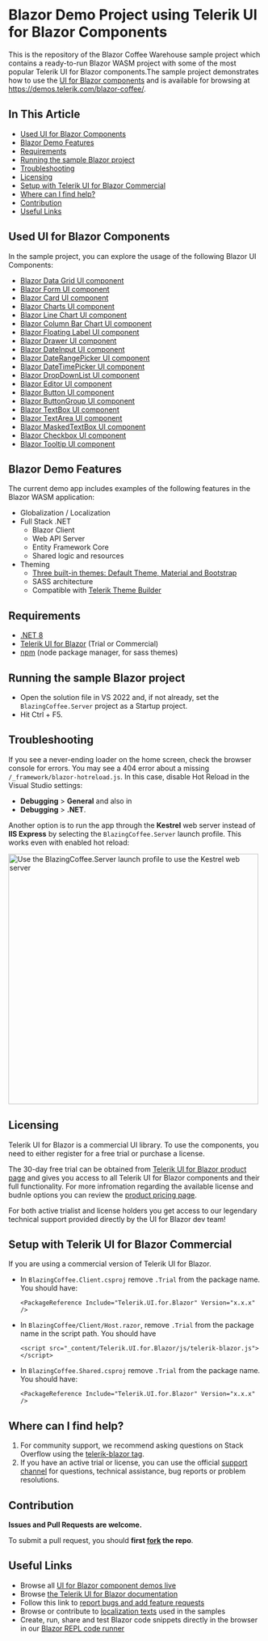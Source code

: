 # Blazor Demo Project using Telerik UI for Blazor Components

This is the repository of the Blazor Coffee Warehouse sample project which contains a ready-to-run Blazor WASM project with some of the most popular Telerik UI for Blazor components.The sample project demonstrates how to use the [UI for Blazor components](https://https://www.telerik.com/blazor-ui?utm_medium=referral&utm_source=github&utm_campaign=blazor-awareness-bc-demo-app
) and is available for browsing at https://demos.telerik.com/blazor-coffee/. 

## In This Article

* [Used UI for Blazor Components](#used-ui-for-blazor-components)
* [Blazor Demo Features](#blazor-demo-features)
* [Requirements](#requirements)
* [Running the sample Blazor project](#running-the-sample-blazor-project)
* [Troubleshooting](#troubleshooting)
* [Licensing](#licensing)
* [Setup with Telerik UI for Blazor Commercial](#setup-with-telerik-ui-for-blazor-commercial)
* [Where can I find help?](#where-can-i-find-help)
* [Contribution](#contribution)
* [Useful Links](#useful-links)

## Used UI for Blazor Components

In the sample project, you can explore the usage of the following Blazor UI Components:
- [Blazor Data Grid UI component](https://demos.telerik.com/blazor-ui/grid/overview?utm_medium=referral&utm_source=github&utm_campaign=blazor-awareness-bc-demo-app
)
- [Blazor Form UI component](https://demos.telerik.com/blazor-ui/form/overview?utm_medium=referral&utm_source=github&utm_campaign=blazor-awareness-bc-demo-app
)
- [Blazor Card UI component](https://demos.telerik.com/blazor-ui/card/overview?utm_medium=referral&utm_source=github&utm_campaign=blazor-awareness-bc-demo-app
)
- [Blazor Charts UI component](https://demos.telerik.com/blazor-ui/chart/overview?utm_medium=referral&utm_source=github&utm_campaign=blazor-awareness-bc-demo-app
) 
- [Blazor Line Chart UI component](https://demos.telerik.com/blazor-ui/chart/line-chart?utm_medium=referral&utm_source=github&utm_campaign=blazor-awareness-bc-demo-app
) 
- [Blazor Column Bar Chart UI component](https://demos.telerik.com/blazor-ui/chart/column-chart?utm_medium=referral&utm_source=github&utm_campaign=blazor-awareness-bc-demo-app
) 
- [Blazor Floating Label UI component](https://demos.telerik.com/blazor-ui/floatinglabel/overview?utm_medium=referral&utm_source=github&utm_campaign=blazor-awareness-bc-demo-app
) 
- [Blazor Drawer UI component](https://demos.telerik.com/blazor-ui/drawer/overview?utm_medium=referral&utm_source=github&utm_campaign=blazor-awareness-bc-demo-app
) 
- [Blazor DateInput UI component](https://demos.telerik.com/blazor-ui/dateinput/overview?utm_medium=referral&utm_source=github&utm_campaign=blazor-awareness-bc-demo-app
)
- [Blazor DateRangePicker UI component](https://demos.telerik.com/blazor-ui/daterangepicker/overview?utm_medium=referral&utm_source=github&utm_campaign=blazor-awareness-bc-demo-app
)
- [Blazor DateTimePicker UI component](https://demos.telerik.com/blazor-ui/datetimepicker/overview?utm_medium=referral&utm_source=github&utm_campaign=blazor-awareness-bc-demo-app
)
- [Blazor DropDownList UI component](https://demos.telerik.com/blazor-ui/dropdownlist/overview?utm_medium=referral&utm_source=github&utm_campaign=blazor-awareness-bc-demo-app
)
- [Blazor Editor UI component]( https://demos.telerik.com/blazor-ui/editor/overview?utm_medium=referral&utm_source=github&utm_campaign=blazor-awareness-bc-demo-app
)
- [Blazor Button UI component](https://demos.telerik.com/blazor-ui/button/overview?utm_medium=referral&utm_source=github&utm_campaign=blazor-awareness-bc-demo-app
)
- [Blazor ButtonGroup UI component](https://demos.telerik.com/blazor-ui/buttongroup/overview?utm_medium=referral&utm_source=github&utm_campaign=blazor-awareness-bc-demo-app
)
- [Blazor TextBox UI component](https://demos.telerik.com/blazor-ui/textbox/overview?utm_medium=referral&utm_source=github&utm_campaign=blazor-awareness-bc-demo-app
)
- [Blazor TextArea UI component](https://demos.telerik.com/blazor-ui/textarea/overview?utm_medium=referral&utm_source=github&utm_campaign=blazor-awareness-bc-demo-app
)
- [Blazor MaskedTextBox UI component](https://demos.telerik.com/blazor-ui/maskedtextbox/overview?utm_medium=referral&utm_source=github&utm_campaign=blazor-awareness-bc-demo-app
)
- [Blazor Checkbox UI component]( https://demos.telerik.com/blazor-ui/checkbox/overview?utm_medium=referral&utm_source=github&utm_campaign=blazor-awareness-bc-demo-app
)
- [Blazor Tooltip UI component](https://demos.telerik.com/blazor-ui/tooltip/overview?utm_medium=referral&utm_source=github&utm_campaign=blazor-awareness-bc-demo-app
)

## Blazor Demo Features

The current demo app includes examples of the following features in the Blazor WASM application:
- Globalization / Localization
- Full Stack .NET
    - Blazor Client
    - Web API Server
    - Entity Framework Core
    - Shared logic and resources
- Theming
   - [Three built-in themes: Default Theme, Material and Bootstrap](https://docs.telerik.com/blazor-ui/styling-and-themes/overview?utm_medium=referral&utm_source=github&utm_campaign=blazor-awareness-bc-demo-app
) 
   - SASS architecture
   - Compatible with [Telerik Theme Builder](https://themebuilder.telerik.com/blazor-ui?utm_medium=referral&utm_source=github&utm_campaign=blazor-awareness-bc-demo-app
)

## Requirements

- [.NET 8](https://dotnet.microsoft.com/en-us/download/dotnet/8.0)
- [Telerik UI for Blazor](https://www.telerik.com/blazor-ui) (Trial or Commercial)
- [npm](https://www.npmjs.com/) (node package manager, for sass themes)

## Running the sample Blazor project

* Open the solution file in VS 2022 and, if not already, set the `BlazingCoffee.Server` project as a Startup project.
* Hit Ctrl + F5.

## Troubleshooting

If you see a never-ending loader on the home screen, check the browser console for errors. You may see a 404 error about a missing `/_framework/blazor-hotreload.js`. In this case, disable Hot Reload in the Visual Studio settings:

* **Debugging** > **General** and also in
* **Debugging** > **.NET**.

Another option is to run the app through the **Kestrel** web server instead of **IIS Express** by selecting the `BlazingCoffee.Server` launch profile. This works even with enabled hot reload:

<img width="495" alt="Use the BlazingCoffee.Server launch profile to use the Kestrel web server" src="https://github.com/user-attachments/assets/2d7bd2f5-2145-435d-b57b-a8a1e26fd157">

## Licensing

Telerik UI for Blazor is a commercial UI library. To use the components, you need to either register for a free trial or purchase a license.

The 30-day free trial can be obtained from [Telerik UI for Blazor product page](https://www.telerik.com/blazor-ui?utm_medium=referral&utm_source=github&utm_campaign=blazor-awareness-bc-demo-app
) and gives you access to all Telerik UI for Blazor components and their full functionality. For more infromation regarding the available license and budnle options you can review the [product pricing page](https://www.telerik.com/purchase/blazor-ui?utm_medium=referral&utm_source=github&utm_campaign=blazor-awareness-bc-demo-app
).

For both active trialist and license holders you get access to our legendary technical support provided directly by the UI for Blazor dev team!

## Setup with Telerik UI for Blazor Commercial

If you are using a commercial version of Telerik UI for Blazor.

- In `BlazingCoffee.Client.csproj` remove `.Trial` from the package name. You should have:

    ```
    <PackageReference Include="Telerik.UI.for.Blazor" Version="x.x.x" />
    ```

- In `BlazingCoffee/Client/Host.razor`, remove `.Trial` from the package name in the script path. You should have

    ```
    <script src="_content/Telerik.UI.for.Blazor/js/telerik-blazor.js"></script>
    ```

- In `BlazingCoffee.Shared.csproj` remove `.Trial` from the package name. You should have:

    ```
    <PackageReference Include="Telerik.UI.for.Blazor" Version="x.x.x" />
    ```
## Where can I find help?

1. For community support, we recommend asking questions on Stack Overflow using the [telerik-blazor tag](http://stackoverflow.com/questions/tagged/telerik-blazor).
2. If you have an active trial or license, you can use the official [support channel](https://www.telerik.com/account/support-tickets) for questions, technical assistance, bug reports or problem resolutions. 

## Contribution

**Issues and Pull Requests are welcome.** 

To submit a pull request, you should **first [fork](https://docs.github.com/en/free-pro-team@latest/github/getting-started-with-github/fork-a-repo) the repo**.

## Useful Links

* Browse all [UI for Blazor component demos live](https://demos.telerik.com/blazor-ui)
* Browse [the Telerik UI for Blazor documentation](https://docs.telerik.com/blazor-ui/introduction?utm_medium=referral&utm_source=github&utm_campaign=blazor-awareness-bc-demo-app
)
* Follow this link to [report bugs and add feature requests](https://feedback.telerik.com/blazor?utm_medium=referral&utm_source=github&utm_campaign=blazor-awareness-bc-demo-app
)
* Browse or contribute to [localization texts](https://github.com/telerik/blazor-ui-messages?utm_medium=referral&utm_source=github&utm_campaign=blazor-awareness-bc-demo-app
) used in the samples
* Create, run, share and test Blazor code snippets directly in the browser in our [Blazor REPL code runner](https://blazorrepl.telerik.com/?utm_medium=referral&utm_source=github&utm_campaign=blazor-awareness-bc-demo-app
)
